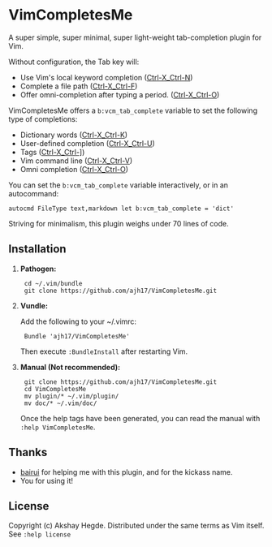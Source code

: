 # VimCompletesMe

A super simple, super minimal, super light-weight tab-completion plugin for Vim.


Without configuration, the Tab key will:

* Use Vim's local keyword completion
  ([Ctrl-X_Ctrl-N](http://vimhelp.appspot.com/insert.txt.html#i_CTRL-X_CTRL-N))
* Complete a file path
  ([Ctrl-X_Ctrl-F](http://vimhelp.appspot.com/insert.txt.html#i_CTRL-X_CTRL-F))
* Offer omni-completion after typing a period.
  ([Ctrl-X_Ctrl-O](http://vimhelp.appspot.com/insert.txt.html#i_CTRL-X_CTRL-O))

VimCompletesMe offers a `b:vcm_tab_complete` variable to set the following type of
completions:

* Dictionary words
  ([Ctrl-X_Ctrl-K](http://vimhelp.appspot.com/insert.txt.html#i_CTRL-X_CTRL-K))
* User-defined completion
  ([Ctrl-X_Ctrl-U](http://vimhelp.appspot.com/insert.txt.html#i_CTRL-X_CTRL-U))
* Tags
  ([Ctrl-X_Ctrl-\]](http://vimhelp.appspot.com/insert.txt.html#i_CTRL-X_CTRL-]))
* Vim command line
  ([Ctrl-X_Ctrl-V](http://vimhelp.appspot.com/insert.txt.html#i_CTRL-X_CTRL-V))
* Omni completion
  ([Ctrl-X_Ctrl-O](http://vimhelp.appspot.com/insert.txt.html#i_CTRL-X_CTRL-O))

You can set the `b:vcm_tab_complete` variable interactively, or in an
autocommand:

    autocmd FileType text,markdown let b:vcm_tab_complete = 'dict'

Striving for minimalism, this plugin weighs under 70 lines of code.


## Installation

1. **Pathogen:**

        cd ~/.vim/bundle
        git clone https://github.com/ajh17/VimCompletesMe.git

2. **Vundle:**

    Add the following to your ~/.vimrc:

        Bundle 'ajh17/VimCompletesMe'

    Then execute `:BundleInstall` after restarting Vim.

3. **Manual (Not recommended):**

        git clone https://github.com/ajh17/VimCompletesMe.git
        cd VimCompletesMe
        mv plugin/* ~/.vim/plugin/
        mv doc/* ~/.vim/doc/

    Once the help tags have been generated, you can read the manual with
    `:help VimCompletesMe`.

## Thanks
* [bairui](https://github.com/dahu) for helping me with this plugin, and for
  the kickass name.
* You for using it!

## License
Copyright (c) Akshay Hegde. Distributed under the same terms as Vim itself. See
`:help license`

